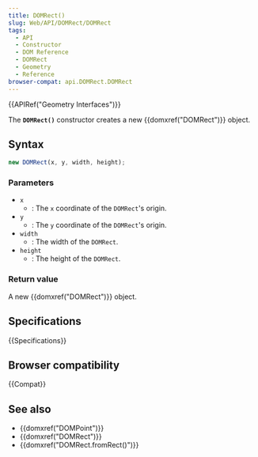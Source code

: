 ```yaml
---
title: DOMRect()
slug: Web/API/DOMRect/DOMRect
tags:
  - API
  - Constructor
  - DOM Reference
  - DOMRect
  - Geometry
  - Reference
browser-compat: api.DOMRect.DOMRect
---
```

{{APIRef("Geometry Interfaces")}}

The **`DOMRect()`** constructor creates a new {{domxref("DOMRect")}} object.

## Syntax

```js
new DOMRect(x, y, width, height);
```

### Parameters

- `x`
  - : The `x` coordinate of the `DOMRect`'s origin.
- `y`
  - : The `y` coordinate of the `DOMRect`'s origin.
- `width`
  - : The width of the `DOMRect`.
- `height`
  - : The height of the `DOMRect`.

### Return value

A new {{domxref("DOMRect")}} object.

## Specifications

{{Specifications}}

## Browser compatibility

{{Compat}}

## See also

- {{domxref("DOMPoint")}}
- {{domxref("DOMRect")}}
- {{domxref("DOMRect.fromRect()")}}
